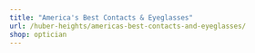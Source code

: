 ```yaml
---
title: "America's Best Contacts & Eyeglasses"
url: /huber-heights/americas-best-contacts-and-eyeglasses/
shop: optician
---
```

